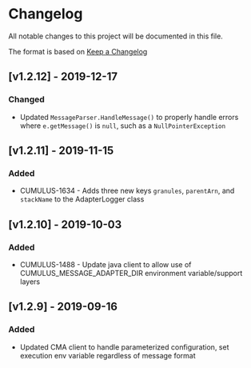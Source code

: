 # Changelog

All notable changes to this project will be documented in this file.

The format is based on [Keep a Changelog](http://keepachangelog.com/en/1.0.0/)

## [v1.2.12] - 2019-12-17

### Changed

- Updated `MessageParser.HandleMessage()` to properly handle errors where `e.getMessage()` is `null`, such as a `NullPointerException`

## [v1.2.11] - 2019-11-15

### Added

- CUMULUS-1634 - Adds three new keys `granules`, `parentArn`, and `stackName` to the AdapterLogger class

## [v1.2.10] - 2019-10-03

### Added

- CUMULUS-1488 - Update java client to allow use of CUMULUS_MESSAGE_ADAPTER_DIR environment variable/support layers

## [v1.2.9] - 2019-09-16

### Added

- Updated CMA client to handle parameterized configuration, set execution env variable regardless of message format
